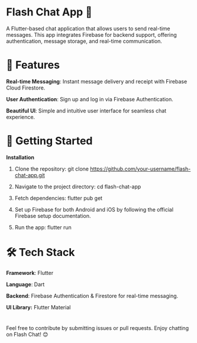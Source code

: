 # Flash Chat App 💬

A Flutter-based chat application that allows users to send real-time messages. This app integrates Firebase for backend support, offering authentication, message storage, and real-time communication.

# 📱 Features

**Real-time Messaging**: Instant message delivery and receipt with Firebase Cloud Firestore.

**User Authentication**: Sign up and log in via Firebase Authentication.

**Beautiful UI**: Simple and intuitive user interface for seamless chat experience.

# 🚀 Getting Started
**Installation**
1. Clone the repository:
git clone https://github.com/your-username/flash-chat-app.git

2. Navigate to the project directory:
cd flash-chat-app

3. Fetch dependencies:
flutter pub get

4. Set up Firebase for both Android and iOS by following the official Firebase setup documentation.
   
5. Run the app:
flutter run

# 🛠️ Tech Stack

**Framework**: Flutter

**Language**: Dart

**Backend**: Firebase Authentication & Firestore for real-time messaging.

**UI Library:** Flutter Material

#
Feel free to contribute by submitting issues or pull requests. Enjoy chatting on Flash Chat! 😊
